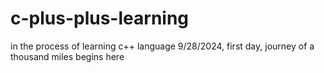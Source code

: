 # c-plus-plus-learning
in the process of learning c++ language
9/28/2024, first day,
journey of a thousand miles begins here
